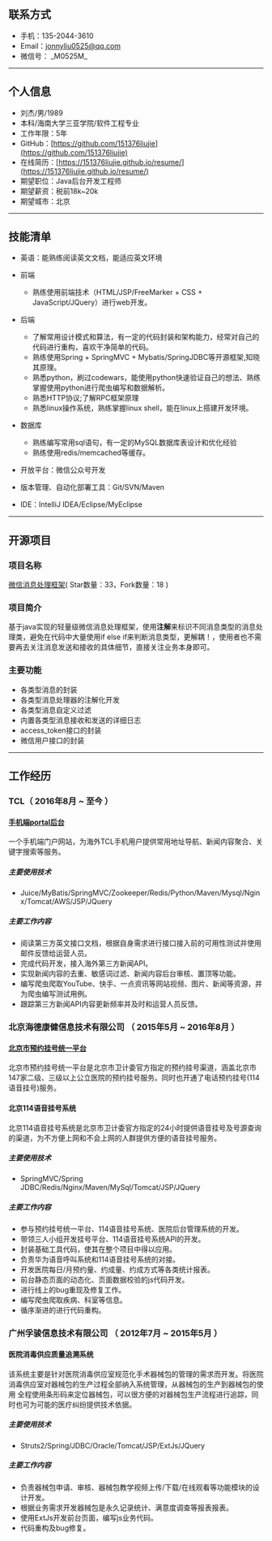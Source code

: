 ## 联系方式

- 手机：135-2044-3610
- Email：jonnyliu0525@qq.com
- 微信号： \_M0525M_

---
## 个人信息

 - 刘杰/男/1989 
 - 本科/海南大学三亚学院/软件工程专业 
 - 工作年限：5年 
 - GitHub：[https://github.com/151376liujie](https://github.com/151376liujie)
 - 在线简历：[https://151376liujie.github.io/resume/](https://151376liujie.github.io/resume/)
 - 期望职位：Java后台开发工程师
 - 期望薪资：税前18k~20k
 - 期望城市：北京

 ---
## 技能清单

- 英语：能熟练阅读英文文档，能适应英文环境
- 前端
    - 熟练使用前端技术（HTML/JSP/FreeMarker + CSS + JavaScript/JQuery）进行web开发。
- 后端
    - 了解常用设计模式和算法，有一定的代码封装和架构能力，经常对自己的代码进行重构，喜欢干净简单的代码。
    - 熟练使用Spring + SpringMVC + Mybatis/SpringJDBC等开源框架,知晓其原理。
    - 熟悉python，刷过codewars，能使用python快速验证自己的想法、熟练掌握使用python进行爬虫编写和数据解析。
    - 熟悉HTTP协议;了解RPC框架原理
    - 熟悉linux操作系统，熟练掌握linux shell，能在linux上搭建开发环境。
- 数据库
    - 熟练编写常用sql语句，有一定的MySQL数据库表设计和优化经验
    - 熟练使用redis/memcached等缓存。

- 开放平台：微信公众号开发
- 版本管理、自动化部署工具：Git/SVN/Maven
- IDE：IntelliJ IDEA/Eclipse/MyEclipse
 
---
## 开源项目

### 项目名称 
[微信消息处理框架](https://github.com/151376liujie/wechat-core)( Star数量：33，Fork数量：18 )

### 项目简介 
基于java实现的轻量级微信消息处理框架，使用**注解**来标识不同消息类型的消息处理类，避免在代码中大量使用if else if来判断消息类型，更解耦！，使用者也不需要再去关注消息发送和接收的具体细节，直接关注业务本身即可。

### 主要功能 
- 各类型消息的封装 
- 各类型消息处理器的注解化开发 
- 各类型消息自定义过滤 
- 内置各类型消息接收和发送的详细日志 
- access_token接口的封装 
- 微信用户接口的封装 

--- 
## 工作经历 

### TCL（ 2016年8月 ~ 至今 ）

#### [手机端portal后台](http://portal.fly2tech.com/#!/) 

一个手机端门户网站，为海外TCL手机用户提供常用地址导航、新闻内容聚合、关键字搜索等服务。

##### 主要使用技术

- Juice/MyBatis/SpringMVC/Zookeeper/Redis/Python/Maven/Mysql/Nginx/Tomcat/AWS/JSP/JQuery

##### 主要工作内容 

- 阅读第三方英文接口文档，根据自身需求进行接口接入前的可用性测试并使用邮件反馈给运营人员。
- 完成代码开发，接入海外第三方新闻API。
- 实现新闻内容的去重、敏感词过滤、新闻内容后台审核、置顶等功能。
- 编写爬虫爬取YouTube、快手、一点资讯等网站视频、图片、新闻等资源，并为爬虫编写测试用例。
- 跟踪第三方新闻API内容更新频率并及时和运营人员反馈。

### 北京海德康健信息技术有限公司 （ 2015年5月 ~ 2016年8月 ）

#### [北京市预约挂号统一平台](http://www.bjguahao.gov.cn) 

北京市预约挂号统一平台是北京市卫计委官方指定的预约挂号渠道，涵盖北京市147家二级、三级以上公立医院的预约挂号服务。同时也开通了电话预约挂号(114语音挂号)服务。

#### 北京114语音挂号系统 

北京114语音挂号系统是北京市卫计委官方指定的24小时提供语音挂号及号源查询的渠道，为不方便上网和不会上网的人群提供方便的语音挂号服务。

##### 主要使用技术

- SpringMVC/Spring JDBC/Redis/Nginx/Maven/MySql/Tomcat/JSP/JQuery

##### 主要工作内容 

- 参与预约挂号统一平台、114语音挂号系统、医院后台管理系统的开发。
- 带领三人小组开发挂号平台、114语音挂号系统API的开发。
- 封装基础工具代码，使其在整个项目中得以应用。
- 负责华为语音呼叫系统和114语音挂号系统的对接。
- 开发医院每日/月预约量、约成量、约成方式等各类统计报表。
- 前台静态页面的动态化、页面数据校验的js代码开发。
- 进行线上的bug重现及修复工作。
- 编写爬虫爬取疾病、科室等信息。
- 循序渐进的进行代码重构。

### 广州孚骏信息技术有限公司 （  2012年7月 ~ 2015年5月 ）

#### 医院消毒供应质量追溯系统

该系统主要是针对医院消毒供应室规范化手术器械包的管理的需求而开发。将医院消毒供应室对器械包的生产过程全部纳入系统管理，从器械包的生产到器械包的使用
全程使用条形码来定位器械包，可以很方便的对器械包生产流程进行追踪，同时也可为可能的医疗纠纷提供技术依据。

##### 主要使用技术

- Struts2/Spring/JDBC/Oracle/Tomcat/JSP/ExtJs/JQuery

##### 主要工作内容 

- 负责器械包申请、审核、器械包教学视频上传/下载/在线观看等功能模块的设计开发。
- 根据业务需求开发器械包是永久记录统计、满意度调查等报表报表。
- 使用ExtJs开发前台页面，编写js业务代码。
- 代码重构及bug修复。


